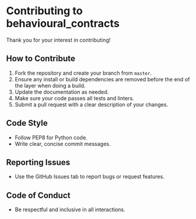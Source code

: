 # Contributing to behavioural_contracts

Thank you for your interest in contributing!

## How to Contribute

1. Fork the repository and create your branch from `master`.
2. Ensure any install or build dependencies are removed before the end of the layer when doing a build.
3. Update the documentation as needed.
4. Make sure your code passes all tests and linters.
5. Submit a pull request with a clear description of your changes.

## Code Style
- Follow PEP8 for Python code.
- Write clear, concise commit messages.

## Reporting Issues
- Use the GitHub Issues tab to report bugs or request features.

## Code of Conduct
- Be respectful and inclusive in all interactions.
